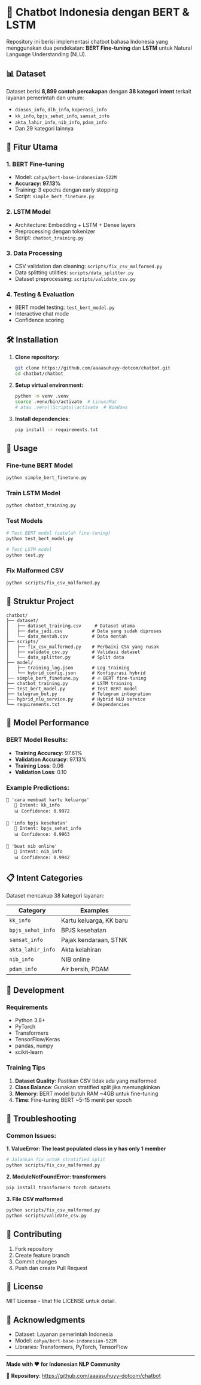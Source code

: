 # 🤖 Chatbot Indonesia dengan BERT & LSTM

Repository ini berisi implementasi chatbot bahasa Indonesia yang menggunakan dua pendekatan: **BERT Fine-tuning** dan **LSTM** untuk Natural Language Understanding (NLU).

## 📊 Dataset

Dataset berisi **8,899 contoh percakapan** dengan **38 kategori intent** terkait layanan pemerintah dan umum:
- `dinsos_info`, `dlh_info`, `koperasi_info` 
- `kk_info`, `bpjs_sehat_info`, `samsat_info`
- `akta_lahir_info`, `nib_info`, `pdam_info`
- Dan 29 kategori lainnya

## 🚀 Fitur Utama

### 1. **BERT Fine-tuning** 
- Model: `cahya/bert-base-indonesian-522M`
- **Accuracy: 97.13%** 
- Training: 3 epochs dengan early stopping
- Script: `simple_bert_finetune.py`

### 2. **LSTM Model**
- Architecture: Embedding + LSTM + Dense layers
- Preprocessing dengan tokenizer
- Script: `chatbot_training.py`

### 3. **Data Processing**
- CSV validation dan cleaning: `scripts/fix_csv_malformed.py`
- Data splitting utilities: `scripts/data_splitter.py`
- Dataset preprocessing: `scripts/validate_csv.py`

### 4. **Testing & Evaluation**
- BERT model testing: `test_bert_model.py`
- Interactive chat mode
- Confidence scoring

## 🛠️ Installation

1. **Clone repository:**
   ```bash
   git clone https://github.com/aaaasuhuyy-dotcom/chatbot.git
   cd chatbot/chatbot
   ```

2. **Setup virtual environment:**
   ```bash
   python -m venv .venv
   source .venv/bin/activate  # Linux/Mac
   # atau .venv\\Scripts\\activate  # Windows
   ```

3. **Install dependencies:**
   ```bash
   pip install -r requirements.txt
   ```

## 🎯 Usage

### Fine-tune BERT Model
```bash
python simple_bert_finetune.py
```

### Train LSTM Model  
```bash
python chatbot_training.py
```

### Test Models
```bash
# Test BERT model (setelah fine-tuning)
python test_bert_model.py

# Test LSTM model
python test.py
```

### Fix Malformed CSV
```bash
python scripts/fix_csv_malformed.py
```

## 📁 Struktur Project

```
chatbot/
├── dataset/
│   ├── dataset_training.csv     # Dataset utama
│   ├── data_jadi.csv           # Data yang sudah diproses
│   └── data_mentah.csv         # Data mentah
├── scripts/
│   ├── fix_csv_malformed.py    # Perbaiki CSV yang rusak
│   ├── validate_csv.py         # Validasi dataset
│   └── data_splitter.py        # Split data
├── model/
│   ├── training_log.json       # Log training
│   └── hybrid_config.json      # Konfigurasi hybrid
├── simple_bert_finetune.py     # 🔥 BERT fine-tuning
├── chatbot_training.py         # LSTM training
├── test_bert_model.py          # Test BERT model
├── telegram_bot.py             # Telegram integration
├── hybrid_nlu_service.py       # Hybrid NLU service
└── requirements.txt            # Dependencies
```

## 🎨 Model Performance

### BERT Model Results:
- **Training Accuracy**: 97.61%
- **Validation Accuracy**: 97.13%
- **Training Loss**: 0.06
- **Validation Loss**: 0.10

### Example Predictions:
```
💬 'cara membuat kartu keluarga'
   🎯 Intent: kk_info
   📊 Confidence: 0.9972

💬 'info bpjs kesehatan'  
   🎯 Intent: bpjs_sehat_info
   📊 Confidence: 0.9963

💬 'buat nib online'
   🎯 Intent: nib_info
   📊 Confidence: 0.9942
```

## 📋 Intent Categories

Dataset mencakup 38 kategori layanan:

| Category | Examples |
|----------|----------|
| `kk_info` | Kartu keluarga, KK baru |
| `bpjs_sehat_info` | BPJS kesehatan |
| `samsat_info` | Pajak kendaraan, STNK |
| `akta_lahir_info` | Akta kelahiran |
| `nib_info` | NIB online |
| `pdam_info` | Air bersih, PDAM |

## 🔧 Development

### Requirements
- Python 3.8+
- PyTorch 
- Transformers
- TensorFlow/Keras
- pandas, numpy
- scikit-learn

### Training Tips
1. **Dataset Quality**: Pastikan CSV tidak ada yang malformed
2. **Class Balance**: Gunakan stratified split jika memungkinkan  
3. **Memory**: BERT model butuh RAM ~4GB untuk fine-tuning
4. **Time**: Fine-tuning BERT ~5-15 menit per epoch

## 🚧 Troubleshooting

### Common Issues:

**1. ValueError: The least populated class in y has only 1 member**
```bash
# Jalankan fix untuk stratified split
python scripts/fix_csv_malformed.py
```

**2. ModuleNotFoundError: transformers**
```bash
pip install transformers torch datasets
```

**3. File CSV malformed**
```bash
python scripts/fix_csv_malformed.py
python scripts/validate_csv.py
```

## 🤝 Contributing

1. Fork repository
2. Create feature branch
3. Commit changes 
4. Push dan create Pull Request

## 📄 License

MIT License - lihat file LICENSE untuk detail.

## 🙏 Acknowledgments

- Dataset: Layanan pemerintah Indonesia
- Model: `cahya/bert-base-indonesian-522M`
- Libraries: Transformers, PyTorch, TensorFlow

---

**Made with ❤️ for Indonesian NLP Community**

🔗 **Repository**: https://github.com/aaaasuhuyy-dotcom/chatbot
